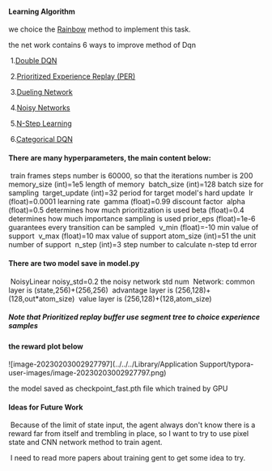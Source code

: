 #### Learning Algorithm

we choice the [Rainbow](https://arxiv.org/pdf/1710.02298.pdf) method to implement this task.

the net work contains 6 ways to improve method of Dqn

​		1.[Double DQN](https://github.com/JiaRuiming-1/RL-rainbow/blob/all-contributors/add-AFanaei/02.double_q.ipynb)

​		2.[Prioritized Experience Replay (PER)](https://github.com/JiaRuiming-1/RL-rainbow/blob/all-contributors/add-AFanaei/03.per.ipynb)

​        3.[Dueling Network](https://github.com/JiaRuiming-1/RL-rainbow/blob/all-contributors/add-AFanaei/04.dueling.ipynb)

​		4.[Noisy Networks](https://github.com/JiaRuiming-1/RL-rainbow/blob/all-contributors/add-AFanaei/05.noisy_net.ipynb)

​		5.[N-Step Learning](https://github.com/JiaRuiming-1/RL-rainbow/blob/all-contributors/add-AFanaei/07.n_step_learning.ipynb)

​		6.[Categorical DQN](https://github.com/JiaRuiming-1/RL-rainbow/blob/all-contributors/add-AFanaei/06.categorical_dqn.ipynb)

#### There are many hyperparameters, the main content below:

​	train frames steps number is 60000, so that the iterations number is 200
​	memory_size (int)=1e5 length of memory
​    batch_size (int)=128 batch size for sampling
​    target_update (int)=32 period for target model's hard update
​    lr (float)=0.0001 learning rate
​    gamma (float)=0.99 discount factor
​    alpha (float)=0.5 determines how much prioritization is used
​    beta (float)=0.4 determines how much importance sampling is used
​    prior_eps (float)=1e-6 guarantees every transition can be sampled
​	v_min (float)=-10 min value of support
​    v_max (float)=10 max value of support
​    atom_size (int)=51 the unit number of support
​    n_step (int)=3 step number to calculate n-step td error

#### There are two model save in model.py

​	NoisyLinear noisy_std=0.2 the noisy network std num
​    Network: 
​	common layer is (state,256)+(256,256)
​	advantage layer is (256,128)+(128,out*atom_size)
​	value layer is (256,128)+(128,atom_size)

##### Note that Prioritized replay buffer use segment tree to choice experience samples

#### the reward plot below

![image-20230203002927797](../../../Library/Application Support/typora-user-images/image-20230203002927797.png)

the model saved as checkpoint_fast.pth file which trained by GPU

#### Ideas for Future Work

​	Because of the limit of state input, the agent always don't know there is a reward far from itself and trembling in place, so I want to try to use pixel state and CNN network method to train agent.

​	I need to read more papers about training gent to get some idea to try.

